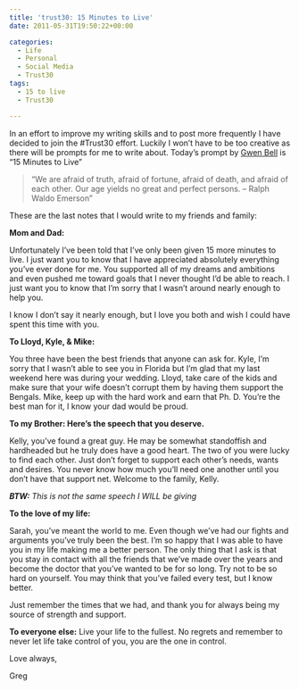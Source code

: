 ```yaml
---
title: 'trust30: 15 Minutes to Live'
date: 2011-05-31T19:50:22+00:00

categories:
  - Life
  - Personal
  - Social Media
  - Trust30
tags:
  - 15 to live
  - Trust30

---
```


In an effort to improve my writing skills and to post more frequently I have decided to join the #Trust30 effort. Luckily I won&#8217;t have to be too creative as there will be prompts for me to write about. Today&#8217;s prompt by [Gwen Bell](https://twitter.com/gwenbell) is &#8220;15 Minutes to Live&#8221;

> &#8220;We are afraid of truth, afraid of fortune, afraid of death, and afraid of each other. Our age yields no great and perfect persons. – Ralph Waldo Emerson&#8221;

These are the last notes that I would write to my friends and family:

**Mom and Dad:**
  
Unfortunately I&#8217;ve been told that I&#8217;ve only been given 15 more minutes to live. I just want you to know that I have appreciated absolutely everything you&#8217;ve ever done for me. You supported all of my dreams and ambitions and even pushed me toward goals that I never thought I&#8217;d be able to reach. I just want you to know that I&#8217;m sorry that I wasn&#8217;t around nearly enough to help you.

I know I don&#8217;t say it nearly enough, but I love you both and wish I could have spent this time with you.

**To Lloyd, Kyle, & Mike:**
  
You three have been the best friends that anyone can ask for. Kyle, I&#8217;m sorry that I wasn&#8217;t able to see you in Florida but I&#8217;m glad that my last weekend here was during your wedding. Lloyd, take care of the kids and make sure that your wife doesn&#8217;t corrupt them by having them support the Bengals. Mike, keep up with the hard work and earn that Ph. D. You&#8217;re the best man for it, I know your dad would be proud.

**To my Brother: Here&#8217;s the speech that you deserve.**
  
Kelly, you&#8217;ve found a great guy. He may be somewhat standoffish and hardheaded but he truly does have a good heart. The two of you were lucky to find each other. Just don&#8217;t forget to support each other&#8217;s needs, wants and desires. You never know how much you&#8217;ll need one another until you don&#8217;t have that support net. Welcome to the family, Kelly.

_**BTW:** This is not the same speech I WILL be giving_

**To the love of my life:**
  
Sarah, you&#8217;ve meant the world to me. Even though we&#8217;ve had our fights and arguments you&#8217;ve truly been the best. I&#8217;m so happy that I was able to have you in my life making me a better person. The only thing that I ask is that you stay in contact with all the friends that we&#8217;ve made over the years and become the doctor that you&#8217;ve wanted to be for so long. Try not to be so hard on yourself. You may think that you&#8217;ve failed every test, but I know better.

Just remember the times that we had, and thank you for always being my source of strength and support.

**To everyone else:** Live your life to the fullest. No regrets and remember to never let life take control of you, you are the one in control.

Love always,
  
Greg